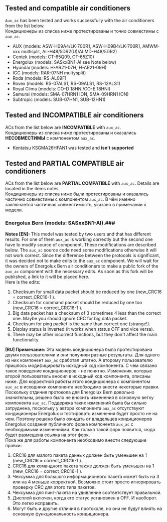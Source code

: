 ## Tested and compatible air conditioners ##
`Aux_ac` has been tested and works successfully with the air conditioners from the list below.<br/>
Кондиционеры из списка ниже протестированы и точно совместимы с `aux_ac`.

+ AUX (models: ASW-H09A4/LK-700R1, ASW-H09B4/LK-700R1, AMWM-xxx multisplit, AL-H48/5DR2(U)/ALMD-H48/5DR2)
+ Centek (models: CT-65Q09, CT-65Z10)
+ Energolux (models: SASxxBN1-Al see Note below)
+ Hyundai (models: H-AR21-07H, H-AR21-09H)
+ IGC (models: RAK-07NH multysplit)
+ Roda (models: RS-AL09F)
+ Rovex (models: RS-07ALS1, RS-09ALS1, RS-12ALS1)
+ Royal Clima (models: CO-D 18HNI/CO-E 18HNI)
+ Samurai (models: SMA-07HRN1 ION, SMA-09HRN1 ION)
+ Subtropic (models: SUB-07HN1, SUB-12HN1)

## Tested and INCOMPATIBLE air conditioners ##
ACs from the list below are **INCOMPATIBLE** with `aux_ac`.<br/>
Кондиционеры из списка ниже протестированы и оказались **НЕСОВМЕСТИМЫ** с компонентом `aux_ac`.

+ Kentatsu KSGMA26HFAN1 was tested and **isn't supported**



## Tested and PARTIAL COMPATIBLE air conditioners ##
ACs from the list below are **PARTIAL COMPATIBLE** with `aux_ac`. Details are located in the items notes.<br/>
Кондиционеры из списка ниже были протестированы и оказались частично совместимы с компонентом `aux_ac`. В чём именно заключается частичная совместимость, указано в примечании к модели.

### Energolux Bern (models: SASxxBN1-Al).###
**Notes [EN]:** This model was tested by two users and that has different results. For one of them `aux_ac` is working correctly but the second one have to modify source of component. These modifications are described below. 
The `aux_ac` source code need some modifications otherwise it will not work correct. Since the difference between the protocols is significant, it was decided not to make edits to the `aux_ac` component. We will wait for the owners of Energolux Bern air conditioners to make a public fork of the `aux_ac` component with the necessary edits. As soon as this fork will be published, a link to it will be placed here.<br/>
Here is the edits:
1. Checksum for small data packet should be reduced by one (new_CRC16 = correct_CRC16-1 ).
2. Checksum for command packet should be reduced by one too (new_CRC16 = correct_CRC16-1 ).
3. Big data packet has a checksum of 3 sometimes 4 less than the correct one. Maybe you should ignore CRC for big data packet.
4. Checksum for ping packet is the same than correct one (strange!).
5. Display status is inverted (it works when status OFF and vice versa).
6. There may be other incorrect functions, but they don't affect the main functionality.

**[RU] Примечание:** Эта модель кондиционера была протестирована двумя пользователями и они получили разные результаты. Для одного из них компонент `aux_ac` сработал штатно. А второму пользователю пришлось модифицировать исходный код компонента. С чем связано такое поведение кондиционеров - не понятно. Изменения, которые второй пользователь вносил в исходный код компонента, описаны ниже.
Для корректной работы этого кондиционера с компонентом `aux_ac` в исходники компонента необходимо внести некоторые правки. Поскольку отдичия протокола для Energolux Bern довольно значительны, решено было не вносить изменения в основную ветку компонента `aux_ac`. Поддержка таких изменений была бы сильно затруднена, поскольку у автора компонента `aux_ac` отсутствуют кондиционеры Energolux и тестировать изменения будет просто не на чем. Поэтому решено было ожидать от владельцев кондиционеров Energolux создания публичного форка компонента `aux_ac` с необходимыми изменениями. Как только такой форк появится, сюда будет размещена ссылка на этот форк.<br/>
Пока же для работы компонента необходимо внести следующие правки:
1. CRC16 для малого пакета данных должен быть уменьшен на 1 (new_CRC16 = correct_CRC16-1 ).
2. CRC16 для командного пакета также должен быть уменьшен на 1 (new_CRC16 = correct_CRC16-1 ).
3. Чексумма для большого информационного пакета может быть на 3 или на 4 меньше корректной. Возможно стоит просто игнорировать проверку CRC для этого типа пакетов.
4. Чексумма для пинг-пакета на удивление соответствует правильной.
5. Дисплей включен, когда его статус установлен в OFF. И наоборот. Это легко исправить.
6. Могут быть и другие отличия в протоколе, но они не будут влиять на основную функциональность кондиционера.
